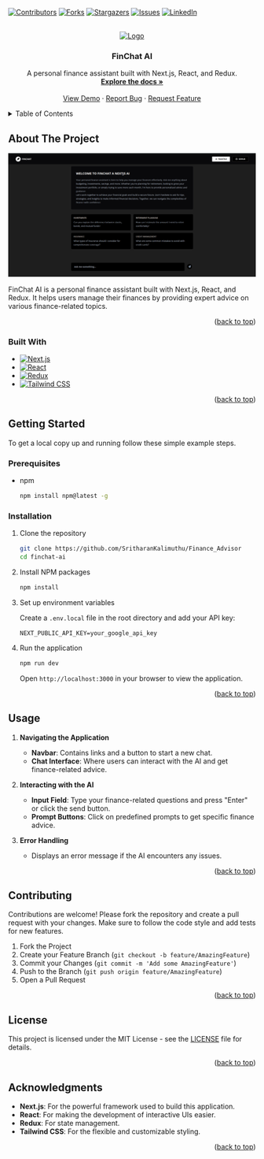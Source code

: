 <a id="readme-top"></a>

[![Contributors][contributors-shield]][contributors-url]
[![Forks][forks-shield]][forks-url]
[![Stargazers][stars-shield]][stars-url]
[![Issues][issues-shield]][issues-url]
[![LinkedIn][linkedin-shield]][linkedin-url]

<!-- PROJECT LOGO -->
<br />
<div align="center">
  <a href="https://github.com/SritharanKalimuthu/Finance_Advisor">
    <img src="https://img.shields.io/badge/next.js-000000?style=for-the-badge&logo=nextdotjs&logoColor=white" alt="Logo" width="120" height="80">
  </a>

  <h3 align="center">FinChat AI</h3>

  <p align="center">
    A personal finance assistant built with Next.js, React, and Redux.
    <br />
    <a href="https://github.com/SritharanKalimuthu/Finance_Advisor"><strong>Explore the docs »</strong></a>
    <br />
    <br />
    <a href="https://github.com/SritharanKalimuthu/Finance_Advisor">View Demo</a>
    ·
    <a href="https://github.com/SritharanKalimuthu/Finance_Advisor/issues/new?labels=bug&template=bug-report---.md">Report Bug</a>
    ·
    <a href="https://github.com/SritharanKalimuthu/Finance_Advisor/issues/new?labels=enhancement&template=feature-request---.md">Request Feature</a>
    </p>

</div>

<!-- TABLE OF CONTENTS -->
<details>
  <summary>Table of Contents</summary>
  <ol>
    <li>
      <a href="#about-the-project">About The Project</a>
      <ul>
        <li><a href="#built-with">Built With</a></li>
      </ul>
    </li>
    <li>
      <a href="#getting-started">Getting Started</a>
      <ul>
        <li><a href="#prerequisites">Prerequisites</a></li>
        <li><a href="#installation">Installation</a></li>
        <li><a href="#environment-variables">Environment Variables</a></li>
      </ul>
    </li>
    <li><a href="#usage">Usage</a></li>
    <li><a href="#contributing">Contributing</a></li>
    <li><a href="#license">License</a></li>
    <li><a href="#acknowledgments">Acknowledgments</a></li>
  </ol>
</details>

<!-- ABOUT THE PROJECT -->
## About The Project

[![Project Screenshot](https://github.com/SritharanKalimuthu/Finance_Advisor/blob/main/app/assets/screenshot/finchat.png "View Project Review")](https://finance-advisor-o911lkps3-sritharankalimuthus-projects.vercel.app/)

FinChat AI is a personal finance assistant built with Next.js, React, and Redux. It helps users manage their finances by providing expert advice on various finance-related topics.


<p align="right">(<a href="#readme-top">back to top</a>)</p>

### Built With

* [![Next.js][Next.js]][Next-url]
* [![React][React.js]][React-url]
* [![Redux][Redux]][Redux-url]
* [![Tailwind CSS][Tailwind CSS]][Tailwind-url]

<p align="right">(<a href="#readme-top">back to top</a>)</p>

<!-- GETTING STARTED -->
## Getting Started

To get a local copy up and running follow these simple example steps.

### Prerequisites

* npm
  ```sh
  npm install npm@latest -g
  ```

### Installation

1. Clone the repository
   ```sh
   git clone https://github.com/SritharanKalimuthu/Finance_Advisor
   cd finchat-ai
   ```

2. Install NPM packages
   ```sh
   npm install
   ```

3. Set up environment variables

   Create a `.env.local` file in the root directory and add your API key:
   ```env
   NEXT_PUBLIC_API_KEY=your_google_api_key
   ```

4. Run the application
   ```sh
   npm run dev
   ```

   Open `http://localhost:3000` in your browser to view the application.

<p align="right">(<a href="#readme-top">back to top</a>)</p>

<!-- USAGE EXAMPLES -->
## Usage

1. **Navigating the Application**

   - **Navbar**: Contains links and a button to start a new chat.
   - **Chat Interface**: Where users can interact with the AI and get finance-related advice.

2. **Interacting with the AI**

   - **Input Field**: Type your finance-related questions and press "Enter" or click the send button.
   - **Prompt Buttons**: Click on predefined prompts to get specific finance advice.

3. **Error Handling**

   - Displays an error message if the AI encounters any issues.

<p align="right">(<a href="#readme-top">back to top</a>)</p>

<!-- CONTRIBUTING -->
## Contributing

Contributions are welcome! Please fork the repository and create a pull request with your changes. Make sure to follow the code style and add tests for new features.

1. Fork the Project
2. Create your Feature Branch (`git checkout -b feature/AmazingFeature`)
3. Commit your Changes (`git commit -m 'Add some AmazingFeature'`)
4. Push to the Branch (`git push origin feature/AmazingFeature`)
5. Open a Pull Request

<p align="right">(<a href="#readme-top">back to top</a>)</p>

<!-- LICENSE -->
## License

This project is licensed under the MIT License - see the [LICENSE](LICENSE) file for details.

<p align="right">(<a href="#readme-top">back to top</a>)</p>

<!-- ACKNOWLEDGMENTS -->
## Acknowledgments

- **Next.js**: For the powerful framework used to build this application.
- **React**: For making the development of interactive UIs easier.
- **Redux**: For state management.
- **Tailwind CSS**: For the flexible and customizable styling.

<p align="right">(<a href="#readme-top">back to top</a>)</p>

<!-- MARKDOWN LINKS & IMAGES -->
<!-- https://www.markdownguide.org/basic-syntax/#reference-style-links -->
[contributors-shield]: https://img.shields.io/github/contributors/yourusername/finchat-ai.svg?style=for-the-badge
[contributors-url]: https://github.com/SritharanKalimuthu/Finance_Advisor/graphs/contributors
[forks-shield]: https://img.shields.io/github/forks/yourusername/finchat-ai.svg?style=for-the-badge
[forks-url]: https://github.com/SritharanKalimuthu/Finance_Advisor/finchat-ai/network/members
[stars-shield]: https://img.shields.io/github/stars/yourusername/finchat-ai.svg?style=for-the-badge
[stars-url]: https://github.com/SritharanKalimuthu/Finance_Advisor/stargazers
[issues-shield]: https://img.shields.io/github/issues/yourusername/finchat-ai.svg?style=for-the-badge
[issues-url]: https://github.com/SritharanKalimuthu/Finance_Advisor/issues
[license-shield]: https://img.shields.io/github/license/yourusername/finchat-ai.svg?style=for-the-badge
[license-url]: https://github.com/SritharanKalimuthu/Finance_Advisor/blob/master/LICENSE
[linkedin-shield]: https://img.shields.io/badge/-LinkedIn-black.svg?style=for-the-badge&logo=linkedin&colorB=555
[linkedin-url]: https://www.linkedin.com/in/sritharan-k/
[Next.js]: https://img.shields.io/badge/next.js-000000?style=for-the-badge&logo=nextdotjs&logoColor=white
[Next-url]: https://nextjs.org/
[React.js]: https://img.shields.io/badge/React-20232A?style=for-the-badge&logo=react&logoColor=61DAFB
[React-url]: https://reactjs.org/
[Redux]: https://img.shields.io/badge/Redux-764ABC?style=for-the-badge&logo=redux&logoColor=white
[Redux-url]: https://redux.js.org/
[Tailwind CSS]: https://img.shields.io/badge/Tailwind%20CSS-06B6D4?style=for-the-badge&logo=tailwind-css&logoColor=white
[Tailwind-url]: https://tailwindcss.com/